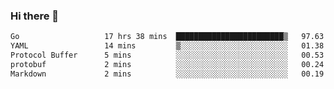 ### Hi there 👋

<!--
**yeya24/yeya24** is a ✨ _special_ ✨ repository because its `README.md` (this file) appears on your GitHub profile.

Here are some ideas to get you started:

- 🔭 I’m currently working on ...
- 🌱 I’m currently learning ...
- 👯 I’m looking to collaborate on ...
- 🤔 I’m looking for help with ...
- 💬 Ask me about ...
- 📫 How to reach me: ...
- 😄 Pronouns: ...
- ⚡ Fun fact: ...
-->

<!--START_SECTION:waka-->

```txt
Go                   17 hrs 38 mins  ████████████████████████▒   97.63 %
YAML                 14 mins         ▒░░░░░░░░░░░░░░░░░░░░░░░░   01.38 %
Protocol Buffer      5 mins          ░░░░░░░░░░░░░░░░░░░░░░░░░   00.53 %
protobuf             2 mins          ░░░░░░░░░░░░░░░░░░░░░░░░░   00.24 %
Markdown             2 mins          ░░░░░░░░░░░░░░░░░░░░░░░░░   00.19 %
```

<!--END_SECTION:waka-->
